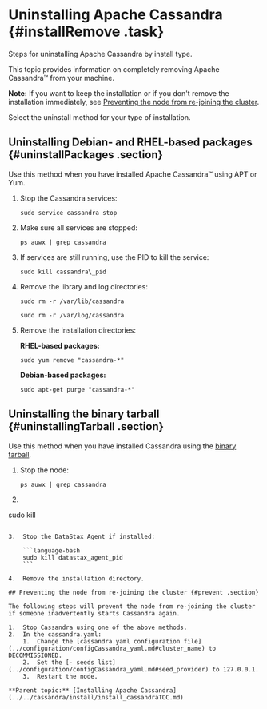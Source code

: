 # Uninstalling Apache Cassandra {#installRemove .task}

Steps for uninstalling Apache Cassandra by install type.

This topic provides information on completely removing Apache Cassandra™ from your machine.

**Note:** If you want to keep the installation or if you don't remove the installation immediately, see [Preventing the node from re-joining the cluster](installRemove.md#prevent).

Select the uninstall method for your type of installation.

## Uninstalling Debian- and RHEL-based packages {#uninstallPackages .section}

Use this method when you have installed Apache Cassandra™ using APT or Yum.

1.  Stop the Cassandra services:

    ```language-bash
    sudo service cassandra stop
    ```

2.  Make sure all services are stopped:

    ```language-bash
    ps auwx | grep cassandra
    ```

3.  If services are still running, use the PID to kill the service:

    ```language-bash
    sudo kill cassandra\_pid
    ```

4.  Remove the library and log directories:

    ```language-bash
    sudo rm -r /var/lib/cassandra
    ```

    ```language-bash
    sudo rm -r /var/log/cassandra
    ```

5.  Remove the installation directories:

    **RHEL-based packages:**

    ```language-bash
    sudo yum remove "cassandra-*"
    ```

    **Debian-based packages:**

    ```language-bash
    sudo apt-get purge "cassandra-*"
    ```


## Uninstalling the binary tarball {#uninstallingTarball .section}

Use this method when you have installed Cassandra using the [binary tarball](installTarball.md).

1.  Stop the node:

    ```language-bash
    ps auwx | grep cassandra
    ```

2.  ```language-bash
sudo  kill <pid>
```

3.  Stop the DataStax Agent if installed:

    ```language-bash
    sudo kill datastax_agent_pid
    ```

4.  Remove the installation directory.

## Preventing the node from re-joining the cluster {#prevent .section}

The following steps will prevent the node from re-joining the cluster if someone inadvertently starts Cassandra again.

1.  Stop Cassandra using one of the above methods.
2.  In the cassandra.yaml:
    1.  Change the [cassandra.yaml configuration file](../configuration/configCassandra_yaml.md#cluster_name) to DECOMMISSIONED.
    2.  Set the [- seeds list](../configuration/configCassandra_yaml.md#seed_provider) to 127.0.0.1.
    3.  Restart the node.

**Parent topic:** [Installing Apache Cassandra](../../cassandra/install/install_cassandraTOC.md)

